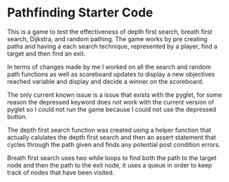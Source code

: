 # Pathfinding Starter Code
This is a game to test the effectiveness of depth first search, breath first search, Dijkstra, and random pathing. The game works by pre creating paths and having a each search technique, represented by a player, find a target and then find an exit. 

In terms of changes made by me I worked on all the search and random path functions as well as scoreboard updates to display a new objectives reached variable and display and decide a winner on the scoreboard.

The only current known issue is a issue that exists with the pyglet, for some reason the depressed keyword does not work with the current version of pyglet so I could not run the game because I could not use the depressed button.

The depth first search function was created using a helper function that actually calulates the depth first search and then an assert statement that cycles through the path given and finds any potential post condition errors.

Breath first search uses two while loops to find both the path to the target node and then the path to the exit node, it uses a queue in order to keep track of nodes that have been visited. 